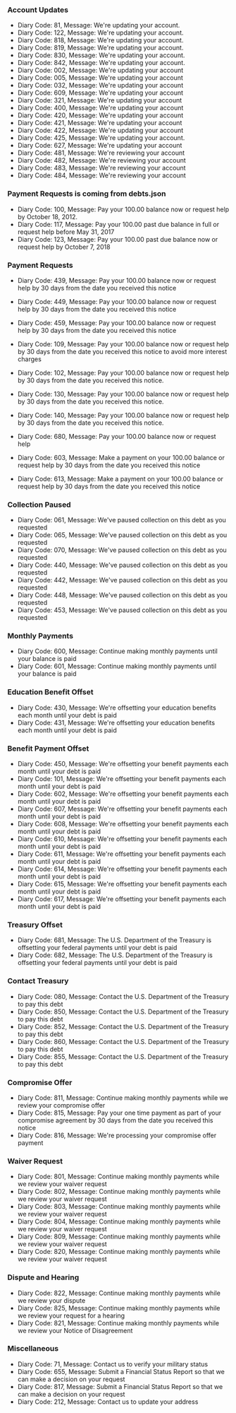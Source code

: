 ### Account Updates

- Diary Code: 81, Message: We're updating your account.
- Diary Code: 122, Message: We're updating your account.
- Diary Code: 818, Message: We're updating your account.
- Diary Code: 819, Message: We're updating your account.
- Diary Code: 830, Message: We're updating your account.
- Diary Code: 842, Message: We're updating your account.
- Diary Code: 002, Message: We're updating your account
- Diary Code: 005, Message: We're updating your account
- Diary Code: 032, Message: We're updating your account
- Diary Code: 609, Message: We're updating your account
- Diary Code: 321, Message: We're updating your account
- Diary Code: 400, Message: We're updating your account
- Diary Code: 420, Message: We're updating your account
- Diary Code: 421, Message: We're updating your account
- Diary Code: 422, Message: We're updating your account
- Diary Code: 425, Message: We're updating your account.
- Diary Code: 627, Message: We're updating your account
- Diary Code: 481, Message: We're reviewing your account
- Diary Code: 482, Message: We're reviewing your account
- Diary Code: 483, Message: We're reviewing your account
- Diary Code: 484, Message: We're reviewing your account

### Payment Requests is coming from debts.json

- Diary Code: 100, Message: Pay your 100.00 balance now or request help by October 18, 2012.
- Diary Code: 117, Message: Pay your 100.00 past due balance in full or request help before May 31, 2017
- Diary Code: 123, Message: Pay your 100.00 past due balance now or request help by October 7, 2018

### Payment Requests

- Diary Code: 439, Message: Pay your 100.00 balance now or request help by 30 days from the date you received this notice
- Diary Code: 449, Message: Pay your 100.00 balance now or request help by 30 days from the date you received this notice
- Diary Code: 459, Message: Pay your 100.00 balance now or request help by 30 days from the date you received this notice

- Diary Code: 109, Message: Pay your 100.00 balance now or request help by 30 days from the date you received this notice to avoid more interest charges

- Diary Code: 102, Message: Pay your 100.00 balance now or request help by 30 days from the date you received this notice.
- Diary Code: 130, Message: Pay your 100.00 balance now or request help by 30 days from the date you received this notice.
- Diary Code: 140, Message: Pay your 100.00 balance now or request help by 30 days from the date you received this notice.

- Diary Code: 680, Message: Pay your 100.00 balance now or request help
- Diary Code: 603, Message: Make a payment on your 100.00 balance or request help by 30 days from the date you received this notice
- Diary Code: 613, Message: Make a payment on your 100.00 balance or request help by 30 days from the date you received this notice

### Collection Paused

- Diary Code: 061, Message: We've paused collection on this debt as you requested
- Diary Code: 065, Message: We've paused collection on this debt as you requested
- Diary Code: 070, Message: We've paused collection on this debt as you requested
- Diary Code: 440, Message: We've paused collection on this debt as you requested
- Diary Code: 442, Message: We've paused collection on this debt as you requested
- Diary Code: 448, Message: We've paused collection on this debt as you requested
- Diary Code: 453, Message: We've paused collection on this debt as you requested

### Monthly Payments

- Diary Code: 600, Message: Continue making monthly payments until your balance is paid
- Diary Code: 601, Message: Continue making monthly payments until your balance is paid

### Education Benefit Offset

- Diary Code: 430, Message: We're offsetting your education benefits each month until your debt is paid
- Diary Code: 431, Message: We're offsetting your education benefits each month until your debt is paid

### Benefit Payment Offset

- Diary Code: 450, Message: We're offsetting your benefit payments each month until your debt is paid
- Diary Code: 101, Message: We're offsetting your benefit payments each month until your debt is paid
- Diary Code: 602, Message: We're offsetting your benefit payments each month until your debt is paid
- Diary Code: 607, Message: We're offsetting your benefit payments each month until your debt is paid
- Diary Code: 608, Message: We're offsetting your benefit payments each month until your debt is paid
- Diary Code: 610, Message: We're offsetting your benefit payments each month until your debt is paid
- Diary Code: 611, Message: We're offsetting your benefit payments each month until your debt is paid
- Diary Code: 614, Message: We're offsetting your benefit payments each month until your debt is paid
- Diary Code: 615, Message: We're offsetting your benefit payments each month until your debt is paid
- Diary Code: 617, Message: We're offsetting your benefit payments each month until your debt is paid

### Treasury Offset

- Diary Code: 681, Message: The U.S. Department of the Treasury is offsetting your federal payments until your debt is paid
- Diary Code: 682, Message: The U.S. Department of the Treasury is offsetting your federal payments until your debt is paid

### Contact Treasury

- Diary Code: 080, Message: Contact the U.S. Department of the Treasury to pay this debt
- Diary Code: 850, Message: Contact the U.S. Department of the Treasury to pay this debt
- Diary Code: 852, Message: Contact the U.S. Department of the Treasury to pay this debt
- Diary Code: 860, Message: Contact the U.S. Department of the Treasury to pay this debt
- Diary Code: 855, Message: Contact the U.S. Department of the Treasury to pay this debt

### Compromise Offer

- Diary Code: 811, Message: Continue making monthly payments while we review your compromise offer
- Diary Code: 815, Message: Pay your one time payment as part of your compromise agreement by 30 days from the date you received this notice
- Diary Code: 816, Message: We're processing your compromise offer payment

### Waiver Request

- Diary Code: 801, Message: Continue making monthly payments while we review your waiver request
- Diary Code: 802, Message: Continue making monthly payments while we review your waiver request
- Diary Code: 803, Message: Continue making monthly payments while we review your waiver request
- Diary Code: 804, Message: Continue making monthly payments while we review your waiver request
- Diary Code: 809, Message: Continue making monthly payments while we review your waiver request
- Diary Code: 820, Message: Continue making monthly payments while we review your waiver request

### Dispute and Hearing

- Diary Code: 822, Message: Continue making monthly payments while we review your dispute
- Diary Code: 825, Message: Continue making monthly payments while we review your request for a hearing
- Diary Code: 821, Message: Continue making monthly payments while we review your Notice of Disagreement

### Miscellaneous

- Diary Code: 71, Message: Contact us to verify your military status
- Diary Code: 655, Message: Submit a Financial Status Report so that we can make a decision on your request
- Diary Code: 817, Message: Submit a Financial Status Report so that we can make a decision on your request
- Diary Code: 212, Message: Contact us to update your address
